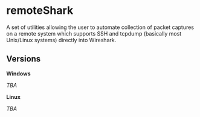 # remoteShark
A set of utilities allowing the user to automate collection of packet captures on a remote system which supports SSH and tcpdump (basically most Unix/Linux systems) directly into Wireshark.

## Versions

**Windows**

_TBA_

**Linux**

_TBA_
